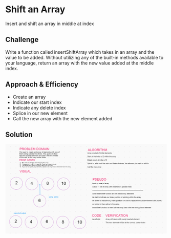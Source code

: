 # Shift an Array
Insert and shift an array in middle at index

## Challenge
Write a function called insertShiftArray which takes in an array and the value to be added. Without utilizing any of the built-in methods available to your language, return an array with the new value added at the middle index.

## Approach & Efficiency
- Create an array
- Indicate our start index
- Indicate any delete index
- Splice in our new element
- Call the new array with the new element added

## Solution
<!-- Embedded whiteboard image -->
![WhiteBoard](./array-shift.png)